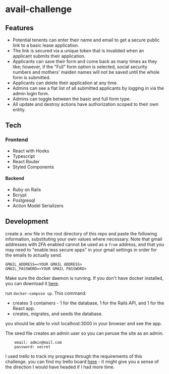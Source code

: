 # avail-challenge

## Features
- Potential tenents can enter their name and email to get a secure public link to a basic lease application.
- The link is secured via a unique token that is invalided when an applicant submits their application.
- Applicants can save their form and come back as many times as they like; however, if the "Full" form option is selected, social security numbers and mothers' maiden names will not be saved until the whole form is submitted.
- Applicants can delete their application at any time.
- Admins can see a flat list of all submitted applicants by logging in via the admin login form.
- Admins can toggle between the basic and full form type.
- All update and destroy actions have authorization scoped to their own entity.

## Tech

### Frontend
- React with Hooks
- Typescript
- React Router
- Styled Components

#### Backend
- Ruby on Rails
- Bcrypt
- Postgresql
- Action Model Serializers

## Development

create a .env file in the root directory of this repo and paste the following information, substituting your own values where necessary. Note that gmail addresses with 2FA enabled cannot be used as a `from` address, and that you may need to "enable less secure apps" in your gmail settings in order for the emails to actually send.

```
GMAIL_ADDRESS=<YOUR GMAIL ADDRESS>
GMAIL_PASSWORD=<YOUR GMAIL PASSWORD>
```

Make sure the docker daemon is running. If you don't have docker installed, you can download it [here](https://docs.docker.com/install/).

run `docker-compose up`. This command:

- creates 3 containers - 1 for the database, 1 for the Rails API, and 1 for the React app.
- creates, migrates, and seeds the database.

you should be able to visit localhost:3000 in your browser and see the app.

The seed file creates an admin user so you can peruse the site as an admin.

```
    email: admin@mail.com
    password: secret
```

I used trello to track my progress through the requirements of this challenge. you can find my trello board [here](https://trello.com/b/BgLcj4jn/avail-challenge) - it might give you a sense of the direction I would have headed if I had more time.
